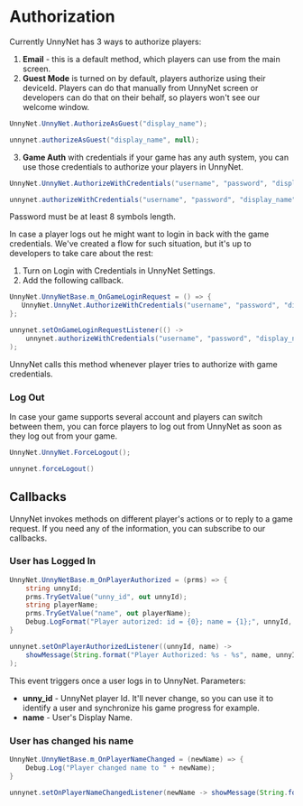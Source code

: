 # Authorization

Currently UnnyNet has 3 ways to authorize players:

1.  **Email** - this is a default method, which players can use from the main screen.
2.  **Guest Mode** is turned on by default, players authorize using their deviceId. Players can do that manually from UnnyNet screen or developers can do that on their behalf, so players won't see our welcome window.

```csharp fct_label="Unity"
UnnyNet.UnnyNet.AuthorizeAsGuest("display_name");
```

```java fct_label="Java"
unnynet.authorizeAsGuest("display_name", null);
```

3.  **Game Auth** with credentials if your game has any auth system, you can use those credentials to authorize your players in UnnyNet.

```csharp fct_label="Unity"
UnnyNet.UnnyNet.AuthorizeWithCredentials("username", "password", "display_name");
```

```java fct_label="Java"
unnynet.authorizeWithCredentials("username", "password", "display_name", null);
```

Password must be at least 8 symbols length.
    
In case a player logs out he might want to login in back with the game credentials. We've created a flow for such situation, but it's up to developers to take care about the rest:

1.  Turn on Login with Credentials in UnnyNet Settings.
2. Add the following callback.

```csharp fct_label="Unity"
UnnyNet.UnnyNetBase.m_OnGameLoginRequest = () => {
   UnnyNet.UnnyNet.AuthorizeWithCredentials("username", "password", "display_name");
};
```

```java fct_label="Java"
unnynet.setOnGameLoginRequestListener(() -> 
    unnynet.authorizeWithCredentials("username", "password", "display_name", null)
);
```

UnnyNet calls this method whenever player tries to authorize with game credentials.

### Log Out

In case your game supports several account and players can switch between them, you can force players to log out from UnnyNet as soon as they log out from your game.

```csharp fct_label="Unity"
UnnyNet.UnnyNet.ForceLogout();
```

```java fct_label="Java"
unnynet.forceLogout()
```
  
## Callbacks
    
UnnyNet invokes methods on different player's actions or to reply to a game request. If you need any of the information, you can subscribe to our callbacks.

### User has Logged In

```csharp fct_label="Unity"
UnnyNet.UnnyNetBase.m_OnPlayerAuthorized = (prms) => {
    string unnyId;
    prms.TryGetValue("unny_id", out unnyId);
    string playerName;
    prms.TryGetValue("name", out playerName);
    Debug.LogFormat("Player autorized: id = {0}; name = {1};", unnyId, playerName);
}
```

```java fct_label="Java"
unnynet.setOnPlayerAuthorizedListener((unnyId, name) -> 
    showMessage(String.format("Player Authorized: %s - %s", name, unnyId))
);
```

This event triggers once a user logs in to UnnyNet. Parameters:

* **unny_id** - UnnyNet player Id. It'll never change, so you can use it to identify a user and synchronize his game progress for example.
* **name** - User's Display Name.

### User has changed his name

```csharp fct_label="Unity"
UnnyNet.UnnyNetBase.m_OnPlayerNameChanged = (newName) => {
    Debug.Log("Player changed name to " + newName);
}
```

```java fct_label="Java"
unnynet.setOnPlayerNameChangedListener(newName -> showMessage(String.format("Player Name Changed: %s", newName)))
```
